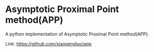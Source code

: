 # Asymptotic Proximal Point method(APP)
A python implementation of Asymptotic Proximal Point method(APP). 

Link: https://github.com/xiaopengluo/app

